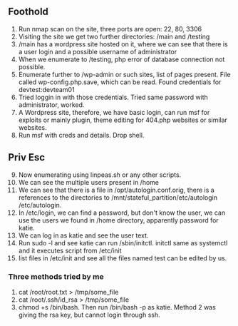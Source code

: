 ## Foothold

1. Run nmap scan on the site, three ports are open: 22, 80, 3306
2. Visiting the site we get two further directories: /main and /testing
3. /main has a wordpress site hosted on it, where we can see that there is a user login and a possible username of administrator
4. When we enumerate to /testing, php error of database connection not possible.
5. Enumerate further to /wp-admin or such sites, list of pages present. File called wp-config.php.save, which can be read. Found credentials for devtest:devteam01
6. Tried loggin in with those credentials. Tried same password with administrator, worked.
7. A Wordpress site, therefore, we have basic login, can run msf for exploits or mainly plugin, theme editing for 404.php websites or similar websites.
8. Run msf with creds and details. Drop shell.

## Priv Esc

9. Now enumerating using linpeas.sh or any other scripts.
10. We can see the multiple users present in /home
11. We can see that there is a file in /opt/autologin.conf.orig, there is a references to the directories to /mnt/stateful_partition/etc/autologin /etc/autologin.
12. In /etc/login, we can find a password, but don't know the user, we can use the users we found in /home directory, apparently password for katie.
13. We can log in as katie and see the user text.
14. Run sudo -l and see katie can run /sbin/initctl. initctl same as systemctl and it executes script from /etc/init
15. list files in /etc/init and see all the files named test can be edited by us.

### Three methods tried by me

1. cat /root/root.txt > /tmp/some_file
2. cat /root/.ssh/id_rsa > /tmp/some_file
3. chmod +s /bin/bash. Then run /bin/bash -p as katie. 
Method 2 was giving the rsa key, but cannot login through ssh.
